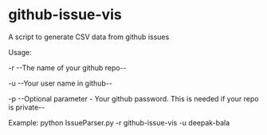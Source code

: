 github-issue-vis
================

A script to generate CSV data from github issues

Usage:

-r --The name of your github repo--

-u --Your user name in github--

-p --Optional parameter - Your github password. This is needed if your repo is private--

Example: python IssueParser.py -r github-issue-vis -u deepak-bala